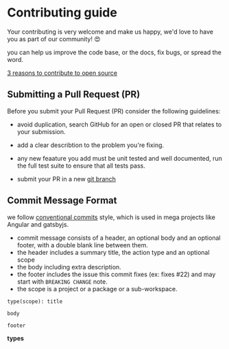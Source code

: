 # Contributing guide

Your contributing is very welcome and make us happy, we'd love to have you as part of our community! 😍

you can help us improve the code base, or the docs, fix bugs, or spread the word.

[3 reasons to contribute to open source](https://opensource.com/article/20/6/why-contribute-open-source)

## Submitting a Pull Request (PR)
Before you submit your Pull Request (PR) consider the following guidelines:

- avoid duplication, search GitHub for an open or closed PR that relates to your submission.

- add a clear describtion to the problem you're fixing.

- any new feaature you add must be unit tested and well documented, run the full test suite to ensure that all tests pass.

- submit your PR in a new [git branch](https://git-scm.com/book/en/v2/Git-Branching-Basic-Branching-and-Merging)  

## Commit Message Format
we follow [conventional commits](https://conventionalcommits.org/) style, which is used in mega projects like Angular and gatsbyjs.

- commit message consists of a header, an optional body and an optional footer, with a double blank line between them.
- the header includes a summary title, the action type and an optional scope
- the body including extra description.
- the footer includes the issue this commit fixes (ex: fixes #22) and may start with `BREAKING CHANGE` note.
- the scope is a project or a package or a sub-workspace.

```
type(scope): title

body

footer
```

**types**
